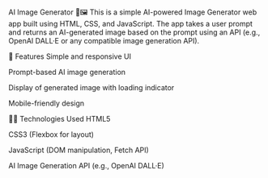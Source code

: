AI Image Generator 🔮🖼️
This is a simple AI-powered Image Generator web app built using HTML, CSS, and JavaScript. The app takes a user prompt and returns an AI-generated image based on the prompt using an API (e.g., OpenAI DALL·E or any compatible image generation API).

🔧 Features
Simple and responsive UI

Prompt-based AI image generation

Display of generated image with loading indicator

Mobile-friendly design

🧑‍💻 Technologies Used
HTML5

CSS3 (Flexbox for layout)

JavaScript (DOM manipulation, Fetch API)

AI Image Generation API (e.g., OpenAI DALL·E)
